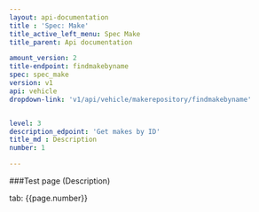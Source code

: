 ```yaml
---
layout: api-documentation
title : 'Spec: Make'
title_active_left_menu: Spec Make
title_parent: Api documentation

amount_version: 2
title-endpoint: findmakebyname
spec: spec_make
version: v1
api: vehicle
dropdown-link: 'v1/api/vehicle/makerepository/findmakebyname'


level: 3
description_edpoint: 'Get makes by ID'
title_md : Description
number: 1

---
```



###Test page (Description)

tab: {{page.number}}

